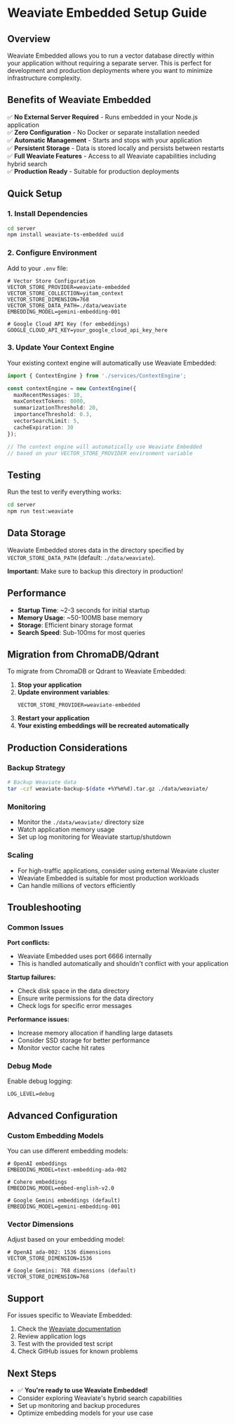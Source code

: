 # Weaviate Embedded Setup Guide

## Overview

Weaviate Embedded allows you to run a vector database directly within your application without requiring a separate server. This is perfect for development and production deployments where you want to minimize infrastructure complexity.

## Benefits of Weaviate Embedded

✅ **No External Server Required** - Runs embedded in your Node.js application  
✅ **Zero Configuration** - No Docker or separate installation needed  
✅ **Automatic Management** - Starts and stops with your application  
✅ **Persistent Storage** - Data is stored locally and persists between restarts  
✅ **Full Weaviate Features** - Access to all Weaviate capabilities including hybrid search  
✅ **Production Ready** - Suitable for production deployments  

## Quick Setup

### 1. Install Dependencies

```bash
cd server
npm install weaviate-ts-embedded uuid
```

### 2. Configure Environment

Add to your `.env` file:

```env
# Vector Store Configuration
VECTOR_STORE_PROVIDER=weaviate-embedded
VECTOR_STORE_COLLECTION=yitam_context
VECTOR_STORE_DIMENSION=768
VECTOR_STORE_DATA_PATH=./data/weaviate
EMBEDDING_MODEL=gemini-embedding-001

# Google Cloud API Key (for embeddings)
GOOGLE_CLOUD_API_KEY=your_google_cloud_api_key_here
```

### 3. Update Your Context Engine

Your existing context engine will automatically use Weaviate Embedded:

```typescript
import { ContextEngine } from './services/ContextEngine';

const contextEngine = new ContextEngine({
  maxRecentMessages: 10,
  maxContextTokens: 8000,
  summarizationThreshold: 20,
  importanceThreshold: 0.3,
  vectorSearchLimit: 5,
  cacheExpiration: 30
});

// The context engine will automatically use Weaviate Embedded
// based on your VECTOR_STORE_PROVIDER environment variable
```

## Testing

Run the test to verify everything works:

```bash
cd server
npm run test:weaviate
```

## Data Storage

Weaviate Embedded stores data in the directory specified by `VECTOR_STORE_DATA_PATH` (default: `./data/weaviate`).

**Important:** Make sure to backup this directory in production!

## Performance

- **Startup Time**: ~2-3 seconds for initial startup
- **Memory Usage**: ~50-100MB base memory
- **Storage**: Efficient binary storage format
- **Search Speed**: Sub-100ms for most queries

## Migration from ChromaDB/Qdrant

To migrate from ChromaDB or Qdrant to Weaviate Embedded:

1. **Stop your application**
2. **Update environment variables**:
   ```env
   VECTOR_STORE_PROVIDER=weaviate-embedded
   ```
3. **Restart your application**
4. **Your existing embeddings will be recreated automatically**

## Production Considerations

### Backup Strategy
```bash
# Backup Weaviate data
tar -czf weaviate-backup-$(date +%Y%m%d).tar.gz ./data/weaviate/
```

### Monitoring
- Monitor the `./data/weaviate/` directory size
- Watch application memory usage
- Set up log monitoring for Weaviate startup/shutdown

### Scaling
- For high-traffic applications, consider using external Weaviate cluster
- Weaviate Embedded is suitable for most production workloads
- Can handle millions of vectors efficiently

## Troubleshooting

### Common Issues

**Port conflicts:**
- Weaviate Embedded uses port 6666 internally
- This is handled automatically and shouldn't conflict with your application

**Startup failures:**
- Check disk space in the data directory
- Ensure write permissions for the data directory
- Check logs for specific error messages

**Performance issues:**
- Increase memory allocation if handling large datasets
- Consider SSD storage for better performance
- Monitor vector cache hit rates

### Debug Mode

Enable debug logging:

```env
LOG_LEVEL=debug
```

## Advanced Configuration

### Custom Embedding Models

You can use different embedding models:

```env
# OpenAI embeddings
EMBEDDING_MODEL=text-embedding-ada-002

# Cohere embeddings  
EMBEDDING_MODEL=embed-english-v2.0

# Google Gemini embeddings (default)
EMBEDDING_MODEL=gemini-embedding-001
```

### Vector Dimensions

Adjust based on your embedding model:

```env
# OpenAI ada-002: 1536 dimensions
VECTOR_STORE_DIMENSION=1536

# Google Gemini: 768 dimensions (default)
VECTOR_STORE_DIMENSION=768
```

## Support

For issues specific to Weaviate Embedded:
1. Check the [Weaviate documentation](https://docs.weaviate.io/)
2. Review application logs
3. Test with the provided test script
4. Check GitHub issues for known problems

## Next Steps

- ✅ **You're ready to use Weaviate Embedded!**
- Consider exploring Weaviate's hybrid search capabilities
- Set up monitoring and backup procedures
- Optimize embedding models for your use case
